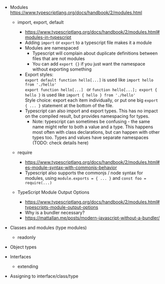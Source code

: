 - Modules  
  https://www.typescriptlang.org/docs/handbook/2/modules.html

  - import, export, default

    - https://www.typescriptlang.org/docs/handbook/2/modules.html#modules-in-typescript
    - Adding `import` or `export` to a typescript file makes it a module
    - Modules are namespaced
      - Typescript will complain about duplicate definitions between files that are not modules
      - You can add `export {}` if you just want the namespace without exporting something
    - Export styles:  
      `export default function hello[...]` is used like `import hello from './hello'`  
      `export function hello[...] ` or `function hello[...]; export { hello }` is used like `import { hello } from './hello'`  
      Style choice: export each item individually, or put one big `export { ... }` statement at the bottom of the file.
    - Typescript can also import and export types. This has no impact on the compiled result, but provides namespacing for types.
      - Note: typescript can sometimes be confusing - the same name might refer to both a value and a type. This happens most often with class declarations, but can happen with other types too. Types and values have separate namespaces (TODO: check details here)

  - require
    - https://www.typescriptlang.org/docs/handbook/2/modules.html#es-module-syntax-with-commonjs-behavior
    - Typescript also supports the commonjs / node syntax for modules, using `module.exports = { ... }` and `const foo = require(...)`
  - TypeScript Module Output Options
    - https://www.typescriptlang.org/docs/handbook/2/modules.html#typescripts-module-output-options
    - Why is a bundler necessary?
    - https://mattallan.me/posts/modern-javascript-without-a-bundler/

- Classes and modules (type modules)
  - readonly
- Object types
- Interfaces
  - extending
- Assigning to interface/class/type
